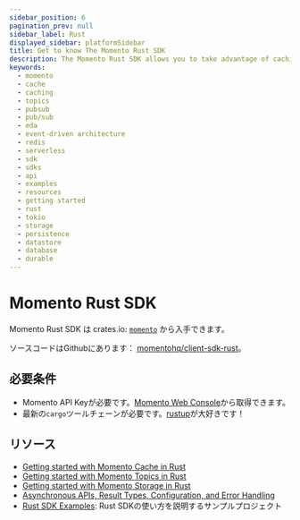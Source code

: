 ```yaml
---
sidebar_position: 6
pagination_prev: null
sidebar_label: Rust
displayed_sidebar: platformSidebar
title: Get to know The Momento Rust SDK
description: The Momento Rust SDK allows you to take advantage of caching and pub-sub features without the need for server-side infrastructure. Find resources and examples here!
keywords:
  - momento
  - cache
  - caching
  - topics
  - pubsub
  - pub/sub
  - eda
  - event-driven architecture
  - redis
  - serverless
  - sdk
  - sdks
  - api
  - examples
  - resources
  - getting started
  - rust
  - tokio
  - storage
  - persistence
  - datastore
  - database
  - durable
---
```


# Momento Rust SDK

Momento Rust SDK は crates.io: [`momento`](https://crates.io/crates/momento) から入手できます。

ソースコードはGithubにあります： [momentohq/client-sdk-rust](https://github.com/momentohq/client-sdk-rust)。

## 必要条件

- Momento API Keyが必要です。[Momento Web Console](https://console.gomomento.com/)から取得できます。
- 最新の`cargo`ツールチェーンが必要です。[rustup](https://rustup.rs/)が大好きです！

## リソース

- [Getting started with Momento Cache in Rust](./cache.mdx)
- [Getting started with Momento Topics in Rust](./topics.mdx)
- [Getting started with Momento Storage in Rust](./storage.mdx)
- [Asynchronous APIs, Result Types, Configuration, and Error Handling](./config-and-error-handling.mdx)
- [Rust SDK Examples](https://github.com/momentohq/client-sdk-rust/blob/main/example/README.md): Rust SDKの使い方を説明するサンプルプロジェクト
